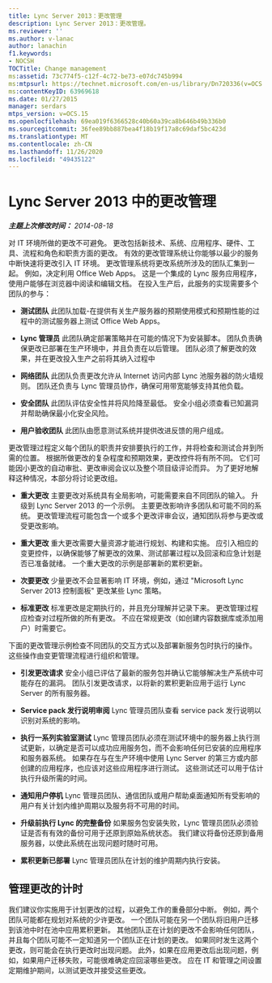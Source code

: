 ```yaml
---
title: Lync Server 2013：更改管理
description: Lync Server 2013：更改管理。
ms.reviewer: ''
ms.author: v-lanac
author: lanachin
f1.keywords:
- NOCSH
TOCTitle: Change management
ms:assetid: 73c774f5-c12f-4c72-be73-e07dc745b994
ms:mtpsurl: https://technet.microsoft.com/en-us/library/Dn720336(v=OCS.15)
ms:contentKeyID: 63969618
ms.date: 01/27/2015
manager: serdars
mtps_version: v=OCS.15
ms.openlocfilehash: 69ea019f6366528c40b60a39ca8b646b49b336b0
ms.sourcegitcommit: 36fee89bb887bea4f18b19f17a8c69daf5bc423d
ms.translationtype: MT
ms.contentlocale: zh-CN
ms.lasthandoff: 11/26/2020
ms.locfileid: "49435122"
---
```

# <a name="change-management-in-lync-server-2013"></a>Lync Server 2013 中的更改管理

<div data-xmlns="http://www.w3.org/1999/xhtml">

<div class="topic" data-xmlns="http://www.w3.org/1999/xhtml" data-msxsl="urn:schemas-microsoft-com:xslt" data-cs="https://msdn.microsoft.com/">

<div data-asp="https://msdn2.microsoft.com/asp">



</div>

<div id="mainSection">

<div id="mainBody">

<span> </span>

_**主题上次修改时间：** 2014-08-18_

对 IT 环境所做的更改不可避免。 更改包括新技术、系统、应用程序、硬件、工具、流程和角色和职责方面的更改。 有效的更改管理系统让你能够以最少的服务中断快速将更改引入 IT 环境。 更改管理系统将更改系统所涉及的团队汇集到一起。 例如，决定利用 Office Web Apps。 这是一个集成的 Lync 服务应用程序，使用户能够在浏览器中阅读和编辑文档。 在投入生产后，此服务的实现需要多个团队的参与：

  - **测试团队**   此团队加载-在提供有关生产服务器的预期使用模式和预期性能的过程中的测试服务器上测试 Office Web Apps。

  - **Lync 管理员**   此团队确定部署策略并在可能的情况下为安装脚本。 团队负责确保更改已部署在生产环境中，并且负责在以后管理。 团队必须了解更改的效果，并在更改投入生产之前将其纳入过程中

  - **网络团队**   此团队负责更改允许从 Internet 访问内部 Lync 池服务器的防火墙规则。 团队还负责与 Lync 管理员协作，确保可用带宽能够支持其他负载。

  - **安全团队**   此团队评估安全性并将风险降至最低。 安全小组必须查看已知漏洞并帮助确保最小化安全风险。

  - **用户验收团队**   此团队由愿意测试系统并提供改进反馈的用户组成。

更改管理过程定义每个团队的职责并安排要执行的工作，并将检查和测试合并到所需的位置。 根据所做更改的复杂程度和预期效果，更改控件将有所不同。 它们可能因小更改的自动审批、更改审阅会议以及整个项目级评论而异。 为了更好地解释这种情况，本部分将讨论更改组。

  - **重大更改**   主要更改对系统具有全局影响，可能需要来自不同团队的输入。 升级到 Lync Server 2013 的一个示例。 主要更改影响许多团队和可能不同的系统。 更改管理流程可能包含一个或多个更改评审会议，通知团队将参与更改或受更改影响。

  - **重大更改**   重大更改需要大量资源才能进行规划、构建和实施。 应引入相应的变更控件，以确保能够了解更改的效果、测试部署过程以及回滚和应急计划是否已准备就绪。 一个重大更改的示例是部署新的累积更新。

  - **次要更改**   少量更改不会显著影响 IT 环境，例如，通过 "Microsoft Lync Server 2013 控制面板" 更改某些 Lync 策略。

  - **标准更改**   标准更改是定期执行的，并且充分理解并记录下来。 更改管理过程应检查对过程所做的所有更改。 不应在常规更改（如创建内容数据库或添加用户）时需要它。

下面的更改管理示例检查不同团队的交互方式以及部署新服务包时执行的操作。 这些操作由变更管理流程进行组织和管理。

  - **引发更改请求**   安全小组已评估了最新的服务包并确认它能够解决生产系统中可能存在的漏洞。 团队引发更改请求，以将新的累积更新应用于运行 Lync Server 的所有服务器。

  - **Service pack 发行说明审阅**   Lync 管理员团队查看 service pack 发行说明以识别对系统的影响。

  - **执行一系列实验室测试**   Lync 管理员团队必须在测试环境中的服务器上执行测试更新，以确定是否可以成功应用服务包，而不会影响任何已安装的应用程序和服务器系统。 如果存在与在生产环境中使用 Lync Server 的第三方或内部创建的应用程序，也应该对这些应用程序进行测试。 这些测试还可以用于估计执行升级所需的时间。

  - **通知用户停机**   Lync 管理员团队、通信团队或用户帮助桌面通知所有受影响的用户有关计划内维护周期以及服务将不可用的时间。

  - **升级前执行 Lync 的完整备份**   如果服务包安装失败，Lync 管理员团队必须验证是否有有效的备份可用于还原到原始系统状态。 我们建议将备份还原到备用服务器，以使此系统在出现问题时随时可用。

  - **累积更新已部署**   Lync 管理员团队在计划的维护周期内执行安装。

<div>

## <a name="managing-the-timing-of-changes"></a>管理更改的计时

我们建议你实施用于计划更改的过程，以避免工作的重叠部分中断。 例如，两个团队可能都在规划对系统的少许更改。 一个团队可能在另一个团队将旧用户迁移到该池中时在池中应用累积更新。 其他团队正在计划的更改不会影响任何团队，并且每个团队可能不一定知道另一个团队正在计划的更改。 如果同时发生这两个更改，则可能会在执行更改时出现问题。 此外，如果在应用更改后出现问题，例如，如果用户迁移失败，可能很难确定应回滚哪些更改。 应在 IT 和管理之间设置定期维护期间，以测试更改并接受这些更改。

</div>

</div>

<span> </span>

</div>

</div>

</div>

